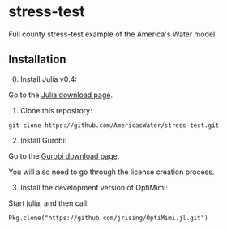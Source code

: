 # stress-test
Full county stress-test example of the America's Water model.

## Installation

0. Install Julia v0.4:

Go to the [Julia download page](http://julialang.org/downloads/).

1. Clone this repository:
```
git clone https://github.com/AmericasWater/stress-test.git
```

2. Install Gurobi:

Go to the [Gurobi download page](http://www.gurobi.com/academia/for-universities).

You will also need to go through the license creation process.

3. Install the development version of OptiMimi:

Start julia, and then call:
```
Pkg.clone("https://github.com/jrising/OptiMimi.jl.git")
```
